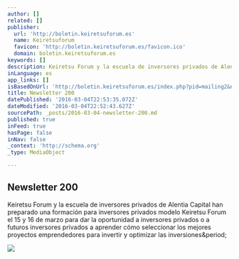 ```yaml
---
author: []
related: []
publisher:
  url: 'http://boletin.keiretsuforum.es'
  name: Keiretsuforum
  favicon: 'http://boletin.keiretsuforum.es/favicon.ico'
  domain: boletin.keiretsuforum.es
keywords: []
description: Keiretsu Forum y la escuela de inversores privados de Alentia Capital han preparado una formación para inversores privados modelo Keiretsu Forum el 15 y 16 de marzo para dar la oportunidad a inversores privados o a futuros inversores privados a aprender cómo seleccionar los mejores proyectos emprendedores para invertir y optimizar las inversiones.
inLanguage: es
app_links: []
isBasedOnUrl: 'http://boletin.keiretsuforum.es/index.php?pid=mailing2&newsletter=f85454e8279be180185cac7d243c5eb3'
title: Newsletter 200
datePublished: '2016-03-04T22:53:35.072Z'
dateModified: '2016-03-04T22:52:43.627Z'
sourcePath: _posts/2016-03-04-newsletter-200.md
published: true
inFeed: true
hasPage: false
inNav: false
_context: 'http://schema.org'
_type: MediaObject

---
```

<article style=""><h1>Newsletter 200</h1><p>Keiretsu Forum y la escuela de inversores privados de Alentia Capital han preparado una formación para inversores privados modelo Keiretsu Forum el 15 y 16 de marzo para dar la oportunidad a inversores privados o a futuros inversores privados a aprender cómo seleccionar los mejores proyectos emprendedores para invertir y optimizar las inversiones&amp;period;</p><img src="http://boletin.keiretsuforum.es/admin/resize.php/260/0/_data/newsletters/4471.jpg" /></article>